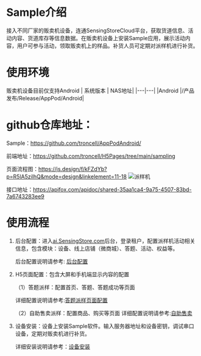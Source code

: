 # Sample介绍
接入不同厂家的贩卖机设备，连通SensingStoreCloud平台，获取货道信息、活动内容、货道库存等信息数据。在贩卖机设备上安装Sample应用，展示活动内容，用户可参与活动，领取贩卖机上的样品。补货人员可定期对派样机进行补货。
# 使用环境
贩卖机设备目前仅支持Android
  | 系统版本 | NAS地址| 
|---|---|
|Android |/产品发布/Release/AppPod/Android|

# github仓库地址：

  Sample：https://github.com/troncell/AppPodAndroid/
  
  前端地址：https://github.com/troncell/H5Pages/tree/main/sampling

  页面流程图：https://js.design/f/kFZdYb?p=R5lA5zilhQ&mode=design&linkelement=11-18
  ![派样机](https://github.com/user-attachments/assets/af56fd73-967b-48e7-83e3-91506612074c)


  接口地址：https://apifox.com/apidoc/shared-35aa1ca4-9a75-4507-83bd-7a6743283ee9
# 使用流程
1. 后台配置：进入[ai.SensingStore.com](https://ai.sensingstore.com/)后台，登录租户，配置派样机活动相关信息，包含模块：设备、线上店铺（微商城）、答题、活动、权益等。

    后台配置说明请参考: [后台配置](https://github.com/troncell/SensingDocs/blob/main/Docs/Sample/%E5%90%8E%E5%8F%B0%E9%85%8D%E7%BD%AE.md)

2. H5页面配置：包含大屏和手机端显示内容的配置

   （1）答题派样：配置首页、答题、答题成功等页面

    详细配置说明请参考:[答题派样页面配置](https://github.com/troncell/SensingDocs/blob/main/Docs/Sample/%E7%AD%94%E9%A2%98%E6%B4%BE%E6%A0%B7%E9%A1%B5%E9%9D%A2%E9%85%8D%E7%BD%AE.md)

   （2）自助售卖派样：配置商品、购买等页面
    详细配置说明请参考:[自助售卖](https://github.com/troncell/SensingDocs/blob/main/Docs/Sample/%E8%87%AA%E5%8A%A9%E5%94%AE%E5%8D%96.md)

3. 设备安装：设备上安装Sample软件。输入服务器地址和设备密钥，调试串口设备，定期对贩卖机进行补货。
  
   详细安装说明请参考：[设备安装](https://github.com/troncell/SensingDocs/blob/main/Docs/Sample/%E8%AE%BE%E5%A4%87%E5%AE%89%E8%A3%85.md)


